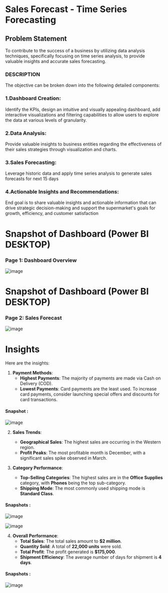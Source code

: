 # Sales Forecast - Time Series Forecasting

## Problem Statement

To contribute to the success of a
business by utilizing data analysis
techniques, specifically focusing
on time series analysis, to provide
valuable insights and accurate
sales forecasting.

### DESCRIPTION

The objective can be broken down into the following detailed components:

### 1.Dashboard Creation:

ldentify the KPIs, design an intuitive and visually
appealing dashboard, add interactive visualizations and filtering capabilities to
allow users to explore the data at various levels of granularity.

### 2.Data Analysis: 

Provide valuable insights to business entities regarding the
effectiveness of their sales strategies through visualízation and charts.


### 3.Sales Forecasting:

Leverage historic data and apply time series analysis to
generate sales forecasts for next 15 days

### 4.Actionable Insights and Recommendations:

End goal ís to share valuable
insights and actionable information that can drive strategic decision-making and
support the supermarket's goals for growth, efficiency, and customer
satisfaction


# Snapshot of Dashboard (Power BI DESKTOP)

### Page 1: Dashboard Overview

![image](https://github.com/user-attachments/assets/fe8938a7-48ab-4037-8b1c-44b8d05d5c31)

# Snapshot of Dashboard (Power BI DESKTOP) 

### Page 2:  Sales Forecast

![image](https://github.com/user-attachments/assets/4a0b7e50-21ac-4999-bcea-ec0df9d916bd)

 
# Insights


Here are the insights:

1. **Payment Methods**:
   - **Highest Payments**: The majority of payments are made via Cash on Delivery (COD).
   - **Lowest Payments**: Card payments are the least used. To increase card payments, consider launching special offers and discounts for card transactions.

#### Snapshot :

   ![image](https://github.com/user-attachments/assets/b6b3119e-cd76-4347-986a-b095406c9c7a)

2. **Sales Trends**:
   - **Geographical Sales**: The highest sales are occurring in the Western region.
   - **Profit Peaks**: The most profitable month is December, with a significant sales spike observed in March.

3. **Category Performance**:
   - **Top-Selling Categories**: The highest sales are in the **Office Supplies** category, with **Phones** being the top sub-category.
   - **Shipping Mode**: The most commonly used shipping mode is **Standard Class**.

#### Snapshots :

   ![image](https://github.com/user-attachments/assets/a2c5a27a-b9d4-44c1-bbf6-3ef68b067513)

   ![image](https://github.com/user-attachments/assets/67e3db74-759f-4175-9aaa-7161f09a781b)

4. **Overall Performance**:
   - **Total Sales**: The total sales amount to **$2 million**.
   - **Quantity Sold**: A total of **22,000 units** were sold.
   - **Total Profit**: The profit generated is **$175,000**.
   - **Shipment Efficiency**: The average number of days for shipment is **4 days**.

#### Snapshots :

![image](https://github.com/user-attachments/assets/6e85321d-5150-4954-aa20-2d4313a6b403)


